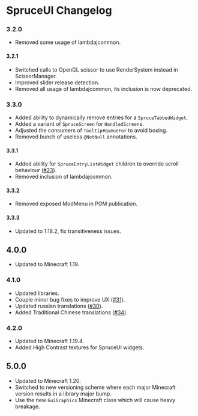 # SpruceUI Changelog

### 3.2.0

 - Removed some usage of lambdajcommon.

#### 3.2.1

 - Switched calls to OpenGL scissor to use RenderSystem instead in ScissorManager.
 - Improved slider release detection.
 - Removed all usage of lambdajcommon, its inclusion is now deprecated.

### 3.3.0

 - Added ability to dynamically remove entries for a `SpruceTabbedWidget`.
 - Added a variant of `SpruceScreen` for `HandledScreen`s.
 - Adjusted the consumers of `Tooltip#queueFor` to avoid boxing.
 - Removed bunch of useless `@NotNull` annotations.

#### 3.3.1

 - Added ability for `SpruceEntryListWidget` children to override scroll behaviour ([#23](https://github.com/LambdAurora/SpruceUI/pull/23)).
 - Removed inclusion of lambdajcommon.

#### 3.3.2

 - Removed exposed ModMenu in POM publication.

#### 3.3.3

 - Updated to 1.18.2, fix transitiveness issues.

## 4.0.0

 - Updated to Minecraft 1.19.

### 4.1.0

 - Updated libraries.
 - Couple minor bug fixes to improve UX ([#31](https://github.com/LambdAurora/SpruceUI/pull/31)).
 - Updated russian translations ([#30](https://github.com/LambdAurora/SpruceUI/pull/30)).
 - Added Traditional Chinese translations ([#34](https://github.com/LambdAurora/SpruceUI/pull/34)).

### 4.2.0

 - Updated to Minecraft 1.19.4.
 - Added High Contrast textures for SpruceUI widgets.

## 5.0.0

 - Updated to Minecraft 1.20.
 - Switched to new versioning scheme where each major Minecraft version results in a library major bump.
 - Use the new `GuiGraphics` Minecraft class which will cause heavy breakage.
